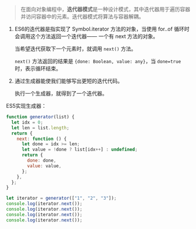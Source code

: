 > 在面向对象编程中，**迭代器模式**是一种设计模式，其中迭代器用于遍历容器并访问容器中的元素。迭代器模式将算法与容器解耦。

1. ES6的迭代器是指实现了 Symbol.iterator 方法的对象，当使用 for..of 循环时会调用这个方法返回一个迭代器—— 一个有 next 方法的对象。

   当希望迭代获取下一个元素时，就调用 `next()` 方法。

   `next()` 方法返回的结果是 `{done: Boolean, value: any}`，当 `done=true` 时，表示循环结束。

2. 通过生成器能使我们能够写出更短的迭代代码。

   执行一个生成器，就得到了一个迭代器。

ES5实现生成器：

~~~js
function generator(list) {
  let idx = 0;
  let len = list.length;
  return {
    next: function () {
      let done = idx >= len;
      let value = !done ? list[idx++] : undefined;
      return {
        done: done,
        value: value,
      };
    },
  };
}

let iterator = generator(["1", "2", "3"]);
console.log(iterator.next());
console.log(iterator.next());
console.log(iterator.next());
console.log(iterator.next());
~~~

